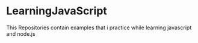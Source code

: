 # LearningJavaScript
This Repositories contain examples that i practice while learning javascript and node.js
